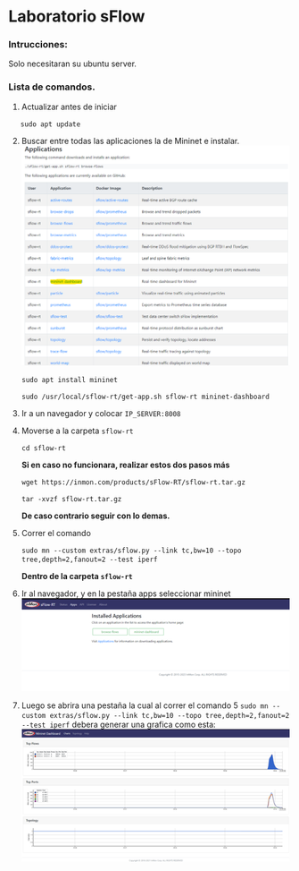 # Laboratorio sFlow
### Intrucciones: 
Solo necesitaran su ubuntu server.
### Lista de comandos.
1. Actualizar antes de iniciar 
```
   sudo apt update
   ```
2. Buscar entre todas las aplicaciones la de Mininet e instalar. 
   ![Aplicaciones](https://github.com/aerchila/sar2023/blob/main/apps.png)
   ```
   sudo apt install mininet
   ```
   ```
   sudo /usr/local/sflow-rt/get-app.sh sflow-rt mininet-dashboard
   ```
3. Ir a un navegador y colocar ```IP_SERVER:8008```
4. Moverse a la carpeta ```sflow-rt```
   ```
   cd sflow-rt
   ```
   **Si en caso no funcionara, realizar estos dos pasos más**
   ```
   wget https://inmon.com/products/sFlow-RT/sflow-rt.tar.gz
   ```
   
   ```
   tar -xvzf sflow-rt.tar.gz
   ```
   **De caso contrario seguir con lo demas.**
5. Correr el comando
   ```
   sudo mn --custom extras/sflow.py --link tc,bw=10 --topo tree,depth=2,fanout=2 --test iperf
   ```
   **Dentro de la carpeta ```sflow-rt```**
6. Ir al navegador, y en la pestaña apps seleccionar mininet
   ![Mininet](https://github.com/aerchila/sar2023/blob/main/Aplicacion-mininet.png)

7. Luego se abrira una pestaña la cual al correr el comando 5 ```sudo mn --custom extras/sflow.py --link tc,bw=10 --topo tree,depth=2,fanout=2 --test iperf``` debera generar una grafica como esta:
   ![Gráfica Mininet](https://github.com/aerchila/sar2023/blob/main/gr%C3%A1fica-mininet.png)
